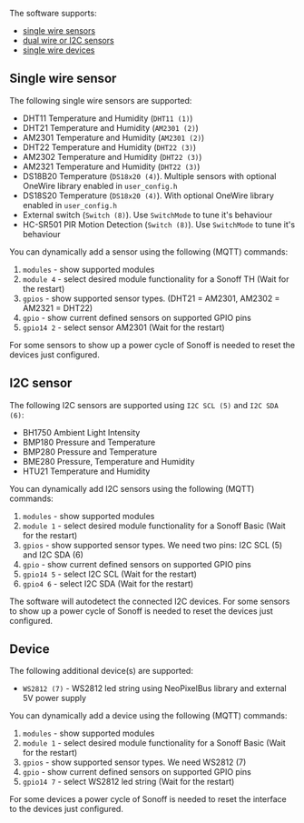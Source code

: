 The software supports:
- [single wire sensors](#single-wire-sensor)
- [dual wire or I2C sensors](#i2c-sensor)
- [single wire devices](#devices)

## Single wire sensor
The following single wire sensors are supported:
- DHT11 Temperature and Humidity (``DHT11 (1)``)
- DHT21 Temperature and Humidity (``AM2301 (2)``)
- AM2301 Temperature and Humidity (``AM2301 (2)``)
- DHT22 Temperature and Humidity (``DHT22 (3)``)
- AM2302 Temperature and Humidity (``DHT22 (3)``)
- AM2321 Temperature and Humidity (``DHT22 (3)``)
- DS18B20 Temperature (``DS18x20 (4)``). Multiple sensors with optional OneWire library enabled in ``user_config.h``
- DS18S20 Temperature (``DS18x20 (4)``). With optional OneWire library enabled in ``user_config.h``
- External switch (``Switch (8)``). Use ``SwitchMode`` to tune it's behaviour
- HC-SR501 PIR Motion Detection (``Switch (8)``). Use ``SwitchMode`` to tune it's behaviour

You can dynamically add a sensor using the following (MQTT) commands:

1. ``modules`` - show supported modules
2. ``module 4`` - select desired module functionality for a Sonoff TH (Wait for the restart)
3. ``gpios`` - show supported sensor types. (DHT21 = AM2301, AM2302 = AM2321 = DHT22)
4. ``gpio`` - show current defined sensors on supported GPIO pins
5. ``gpio14 2`` - select sensor AM2301 (Wait for the restart)

For some sensors to show up a power cycle of Sonoff is needed to reset the devices just configured.

## I2C sensor
The following I2C sensors are supported using ``I2C SCL (5)`` and ``I2C SDA (6)``:
- BH1750 Ambient Light Intensity
- BMP180 Pressure and Temperature
- BMP280 Pressure and Temperature
- BME280 Pressure, Temperature and Humidity
- HTU21  Temperature and Humidity

You can dynamically add I2C sensors using the following (MQTT) commands:

1. ``modules`` - show supported modules
2. ``module 1`` - select desired module functionality for a Sonoff Basic (Wait for the restart)
3. ``gpios`` - show supported sensor types. We need two pins: I2C SCL (5) and I2C SDA (6)
4. ``gpio`` - show current defined sensors on supported GPIO pins
5. ``gpio14 5`` - select I2C SCL (Wait for the restart)
6. ``gpio4 6`` - select I2C SDA (Wait for the restart)

The software will autodetect the connected I2C devices. For some sensors to show up a power cycle of Sonoff is needed to reset the devices just configured.

## Device
The following additional device(s) are supported:
- ``WS2812 (7)`` - WS2812 led string using NeoPixelBus library and external 5V power supply

You can dynamically add a device using the following (MQTT) commands:

1. ``modules`` - show supported modules
2. ``module 1`` - select desired module functionality for a Sonoff Basic (Wait for the restart)
3. ``gpios`` - show supported sensor types. We need WS2812 (7)
4. ``gpio`` - show current defined sensors on supported GPIO pins
5. ``gpio14 7`` - select WS2812 led string (Wait for the restart)

For some devices a power cycle of Sonoff is needed to reset the interface to the devices just configured.
